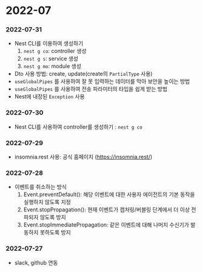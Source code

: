 # 2022-07

### 2022-07-31
- Nest CLI를 이용하여 생성하기
  1. `nest g co`: controller 생성
  1. `nest g s`: service 생성
  1. `nest g mo`: module 생성
- Dto 사용 방법: create, update(create의 `PartialType` 사용)
- `useGlobalPipes` 를 사용하여 잘 못 입력하는 데이터를 막아 보안을 높이는 방법
- `useGlobalPipes` 를 사용하여 전송 파라미터의 타입을 쉽게 받는 방법
- Nest에 내장된 `Exception` 사용

### 2022-07-30
- Nest CLI를 사용하여 controller를 생성하기 : `nest g co`

### 2022-07-29
- insomnia.rest 사용: 공식 홈페이지 (https://insomnia.rest/)

### 2022-07-28
- 이벤트를 취소하는 방식
  1. Event.preventDefault(): 해당 이벤트에 대한 사용자 에이전트의 기본 동작을 실행하지 않도록 지정
  1. Event.stopPropagation(): 현재 이벤트가 캡처링/버블링 단계에서 더 이상 전파되지 않도록 방지
  1. Event.stopImmediatePropagation: 같은 이벤트에 대해 나머지 수신기가 발동하지 못하도록 방지


### 2022-07-27
- slack, github 연동
